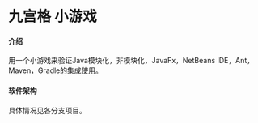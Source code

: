 # 九宫格 小游戏

#### 介绍
用一个小游戏来验证Java模块化，非模块化，JavaFx，NetBeans IDE，Ant，Maven，Gradle的集成使用。

#### 软件架构
具体情况见各分支项目。